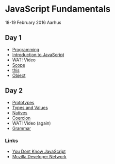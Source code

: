 # JavaScript Fundamentals

18-19 February 2016 Aarhus

## Day 1
- [Programming](docs/programming.md)
- [Introduction to JavaScript](docs/javascript.md)
- WAT! Video
- [Scope](docs/scope.md)
- [this](docs/this.md)
- [Object](docs/object.md)

## Day 2
- [Prototypes](docs/prototypes.md)
- [Types and Values](docs/types-and-values.md)
- [Natives](docs/natives.md)
- [Coercion](docs/coercion.md)
- WAT! Video (again)
- [Grammar](docs/grammar.md)

### Links
- [You Dont Know JavaScript](https://github.com/getify/You-Dont-Know-JS)
- [Mozilla Developer Network](https://developer.mozilla.org/en-US/docs/Web/JavaScript)
